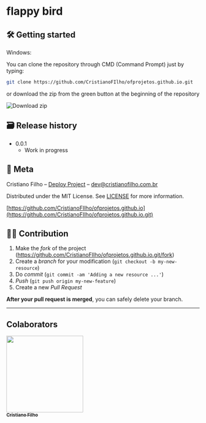 # flappy bird
## 🛠 Getting started

Windows:

You can clone the repository through CMD (Command Prompt) just by typing:

```sh
git clone https://github.com/CristianoFIlho/ofprojetos.github.io.git
```

or download the zip from the green button at the beginning of the repository

<img src="https://i.ibb.co/vLF3fCV/2021-03-24-23-53-10-github-com-f3b0db456e69.png" alt="Download zip" border="0">


## 🗃 Release history

- 0.0.1
  - Work in progress
  
  
## 📝 Meta

Cristiano Filho – [Deploy Project](https://ofprojetos.com.br) – dev@cristianofilho.com.br

Distributed under the MIT License. See [LICENSE](LICENSE) for more information.

[https://github.com/CristianoFIlho/ofprojetos.github.io](https://github.com/CristianoFIlho/ofprojetos.github.io.git)

## 🧙‍♂️ Contribution

1. Make the _fork_ of the project (<https://github.com/CristianoFIlho/ofprojetos.github.io.git/fork>)
2. Create a _branch_ for your modification (`git checkout -b my-new-resource`)
3. Do _commit_ (`git commit -am 'Adding a new resource ...'`)
4. _Push_ (`git push origin my-new-feature`)
5. Create a new _Pull Request_

**After your pull request is merged**, you can safely delete your branch.

---
## Colaborators
	

[ <img src="https://avatars.githubusercontent.com/u/54041918?s=400&u=9691b69b1b7c46137971d4b2775228007fff85a9&v=4" width="200px; "/><br><sub><b>Cristiano Filho</b></sub> ](https://github.com/CristianoFilho) 


